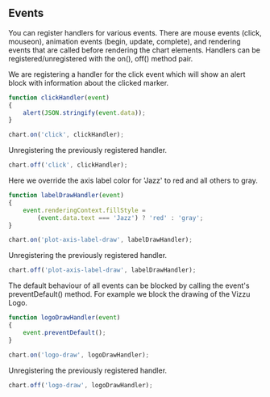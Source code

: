 ## Events

You can register handlers for various events.
There are mouse events (click, mouseon), animation events (begin, update, complete),
and rendering events that are called before rendering the chart elements.
Handlers can be registered/unregistered with the on(), off() method pair.

We are registering a handler for the click event which will 
show an alert block with information about the clicked marker.

```javascript { "pure": true, "run": false }
function clickHandler(event) 
{
	alert(JSON.stringify(event.data)); 
}
```

```javascript { "title": "Click event added to markers" }
chart.on('click', clickHandler);
```

Unregistering the previously registered handler.

```javascript { "title": "Click event handler removed" }
chart.off('click', clickHandler);
```

Here we override the axis label color for 'Jazz' to red and all others to gray.

```javascript { "pure": true, "run": false }
function labelDrawHandler(event) 
{
	event.renderingContext.fillStyle = 
		(event.data.text === 'Jazz') ? 'red' : 'gray';
}
```

```javascript { "title": "Changing the canvas context before label draw" }
chart.on('plot-axis-label-draw', labelDrawHandler);
```

Unregistering the previously registered handler.

```javascript { "title": "Restore default behavior" }
chart.off('plot-axis-label-draw', labelDrawHandler);
```

The default behaviour of all events can be blocked by calling the event's
preventDefault() method. For example we block the drawing of the Vizzu Logo.

```javascript { "pure": true, "run": false }
function logoDrawHandler(event) 
{
	event.preventDefault();
}
```

```javascript { "title": "Prevent default behavior" }
chart.on('logo-draw', logoDrawHandler);
```

Unregistering the previously registered handler.

```javascript { "title": "Restore default behavior" }
chart.off('logo-draw', logoDrawHandler);
```
